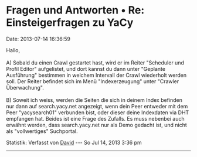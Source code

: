 Fragen und Antworten • Re: Einsteigerfragen zu YaCy
===================================================

Date: 2013-07-14 16:36:59

Hallo,\
\
A) Sobald du einen Crawl gestartet hast, wird er im Reiter \"Scheduler
und Profil Editor\" aufgelistet, und dort kannst du dann unter
\"Geplante Ausführung\" bestimmen in welchem Intervall der Crawl
wiederholt werden soll. Der Reiter befindet sich im Menü
\"Indexerzeugung\" unter \"Crawler Überwachung\".\
\
B) Soweit ich weiss, werden die Seiten die sich in deinem Index befinden
nur dann auf search.yacy.net angezeigt, wenn dein Peer entweder mit dem
Peer \"yacysearch01\" verbunden bist, oder dieser deine Indexdaten via
DHT empfangen hat. Beides ist eine Frage des Zufalls. Es muss nebenbei
auch erwähnt werden, dass search.yacy.net nur als Demo gedacht ist, und
nicht als \"vollwertiges\" Suchportal.

Statistik: Verfasst von
[David](http://forum.yacy-websuche.de/memberlist.php?mode=viewprofile&u=8887)
--- So Jul 14, 2013 3:36 pm

------------------------------------------------------------------------
